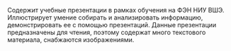 Содержит учебные презентации в рамках обучения на ФЭН НИУ ВШЭ. Иллюстрирует умение собирать и анализировать информацию, демонстрировать ее с помощью презентаций. Данные презентации предназначены для чтения, поэтому содержат много текстового материала, снабжаются изображениями.
